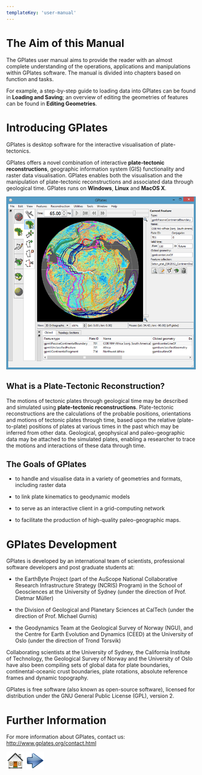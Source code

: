 ```yaml
---
templateKey: 'user-manual'
---
```

The Aim of this Manual
======================

The GPlates user manual aims to provide the reader with an almost complete understanding of the operations, applications and manipulations within GPlates software. The manual is divided into chapters based on function and tasks.

For example, a step-by-step guide to loading data into GPlates can be found in **Loading and Saving**; an overview of editing the geometries of features can be found in **Editing Geometries**.

Introducing GPlates
===================

GPlates is desktop software for the interactive visualisation of plate-tectonics.

GPlates offers a novel combination of interactive **plate-tectonic reconstructions**, geographic information system (GIS) functionality and raster data visualisation. GPlates enables both the visualisation and the manipulation of plate-tectonic reconstructions and associated data through geological time. GPlates runs on **Windows**, **Linux** and **MacOS X**.

![](screenshots/MainWindow-Intro.png)

What is a Plate-Tectonic Reconstruction?
----------------------------------------

The motions of tectonic plates through geological time may be described and simulated using **plate-tectonic reconstructions**. Plate-tectonic reconstructions are the calculations of the probable positions, orientations and motions of tectonic plates through time, based upon the relative (plate-to-plate) positions of plates at various times in the past which may be inferred from other data. Geological, geophysical and paleo-geographic data may be attached to the simulated plates, enabling a researcher to trace the motions and interactions of these data through time.

The Goals of GPlates
--------------------

-   to handle and visualise data in a variety of geometries and formats, including raster data

-   to link plate kinematics to geodynamic models

-   to serve as an interactive client in a grid-computing network

-   to facilitate the production of high-quality paleo-geographic maps.

GPlates Development
===================

GPlates is developed by an international team of scientists, professional software developers and post graduate students at:

-   the EarthByte Project (part of the AuScope National Collaborative Research Infrastructure Strategy (NCRIS) Program) in the School of Geosciences at the University of Sydney (under the direction of Prof. Dietmar Müller)

-   the Division of Geological and Planetary Sciences at CalTech (under the direction of Prof. Michael Gurnis)

-   the Geodynamics Team at the Geological Survey of Norway (NGU), and the Centre for Earth Evolution and Dynamics (CEED) at the University of Oslo (under the direction of Trond Torsvik)

Collaborating scientists at the University of Sydney, the California Institute of Technology, the Geological Survey of Norway and the University of Oslo have also been compiling sets of global data for plate boundaries, continental-oceanic crust boundaries, plate rotations, absolute reference frames and dynamic topography.

GPlates is free software (also known as open-source software), licensed for distribution under the GNU General Public License (GPL), version 2.

Further Information
===================

For more information about GPlates, contact us: <http://www.gplates.org/contact.html>

![](images/icons/home.png) ![](images/icons/next.png)
